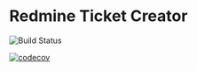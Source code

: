 # Redmine Ticket Creator

 ![Build Status](https://travis-ci.com/drholera/redmine-ticket-creator.svg?branch=master)
 
 [![codecov](https://codecov.io/gh/drholera/redmine-ticket-creator/branch/master/graph/badge.svg)](https://codecov.io/gh/drholera/redmine-ticket-creator)